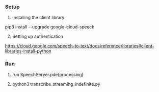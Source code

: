 ### Setup
1. Installing the client library

  pip3 install --upgrade google-cloud-speech

2. Setting up authentication

  https://cloud.google.com/speech-to-text/docs/reference/libraries#client-libraries-install-python


### Run
1. run SpeechServer.pde(processing)

2. python3 transcribe_streaming_indefinite.py

